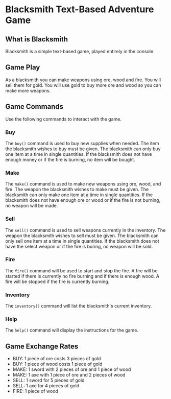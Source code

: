 # Blacksmith Text-Based Adventure Game
## What is Blacksmith
Blacksmith is a simple text-based game, played entirely in the console.

## Game Play
As a blacksmith you can make weapons using ore, wood and fire. You will sell them for gold. You will use gold to buy more ore and wood so you can make more weapons.

## Game Commands
Use the following commands to interact with the game.

### Buy 
The `buy()` command is used to buy new supplies when needed. The item the blacksmith wishes to buy must be given. The blacksmith can only buy one item at a time in single quantities. If the blacksmith does not have enough money or if the fire is burning, no item will be bought.

### Make
The `make()` command is used to make new weapons using ore, wood, and fire. The weapon the blacksmith wishes to make must be given. The blacksmith can only make one item at a time in single quantities. If the blacksmith does not have enough ore or wood or if the fire is not burning, no weapon will be made.

### Sell
The `sell()` command is used to sell weapons currently in the inventory. The weapon the blacksmith wishes to sell must be given. The blacksmith can only sell one item at a time in single quantities. If the blacksmith does not have the select weapon or if the fire is buring, no weapon will be sold. 

### Fire
The `fire()` command will be used to start and stop the fire. A fire will be started if there is currently no fire burning and if there is enough wood. A fire will be stopped if the fire is currently burning. 

### Inventory
The `inventory()` command will list the blacksmith's current inventory.

### Help
The `help()` command will display the instructions for the game. 

## Game Exchange Rates
- BUY: 1 piece of ore costs 3 pieces of gold
- BUY: 1 piece of wood costs 1 piece of gold
- MAKE: 1 sword with 2 pieces of ore and 1 piece of wood
- MAKE: 1 axe with 1 piece of ore and 2 pieces of wood
- SELL: 1 sword for 5 pieces of gold
- SELL: 1 axe for 4 pieces of gold
- FIRE: 1 piece of wood


